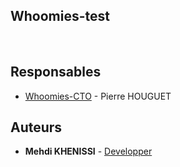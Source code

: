 ##  Whoomies-test

&emsp;

## Responsables

* [Whoomies-CTO](mailto:pierre.houguet@whoomies.com ) - Pierre HOUGUET
&emsp;

## Auteurs

* **Mehdi KHENISSI** - [Developper](mailto:khenissimehdi0123@gmail.com)

